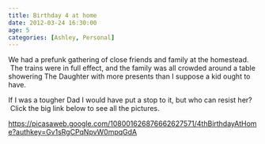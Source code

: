 ```yaml
---
title: Birthday 4 at home
date: 2012-03-24 16:30:00
age: 5
categories: [Ashley, Personal]
---
```

We had a prefunk gathering of close friends and family at the homestead.  The trains were in full effect, and the family was all crowded around a table showering The Daughter with more presents than I suppose a kid ought to have.

If I was a tougher Dad I would have put a stop to it, but who can resist her?  Click the big link below to see all the pictures.

<a href="https://picasaweb.google.com/108001626876662627571/4thBirthdayAtHome?authkey=Gv1sRgCPqNpvW0mpqGdA">https://picasaweb.google.com/108001626876662627571/4thBirthdayAtHome?authkey=Gv1sRgCPqNpvW0mpqGdA</a>
